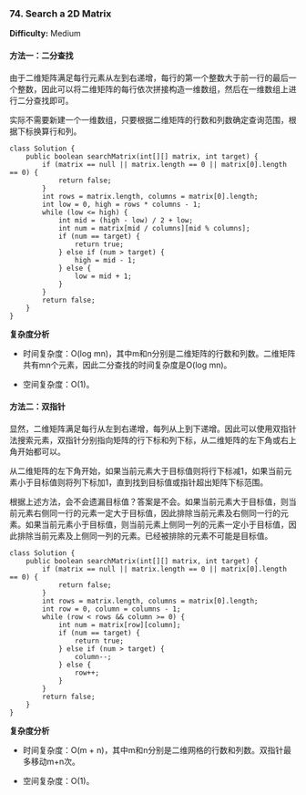 ### 74. Search a 2D Matrix

**Difficulty:** Medium

#### 方法一：二分查找

由于二维矩阵满足每行元素从左到右递增，每行的第一个整数大于前一行的最后一个整数，因此可以将二维矩阵的每行依次拼接构造一维数组，然后在一维数组上进行二分查找即可。

实际不需要新建一个一维数组，只要根据二维矩阵的行数和列数确定查询范围，根据下标换算行和列。

```
class Solution {
    public boolean searchMatrix(int[][] matrix, int target) {
        if (matrix == null || matrix.length == 0 || matrix[0].length == 0) {
            return false;
        }
        int rows = matrix.length, columns = matrix[0].length;
        int low = 0, high = rows * columns - 1;
        while (low <= high) {
            int mid = (high - low) / 2 + low;
            int num = matrix[mid / columns][mid % columns];
            if (num == target) {
                return true;
            } else if (num > target) {
                high = mid - 1;
            } else {
                low = mid + 1;
            }
        }
        return false;
    }
}
```

**复杂度分析**

- 时间复杂度：O(log mn)，其中m和n分别是二维矩阵的行数和列数。二维矩阵共有mn个元素，因此二分查找的时间复杂度是O(log mn)。

- 空间复杂度：O(1)。

#### 方法二：双指针

显然，二维矩阵满足每行从左到右递增，每列从上到下递增。因此可以使用双指针法搜索元素，双指针分别指向矩阵的行下标和列下标，从二维矩阵的左下角或右上角开始都可以。

从二维矩阵的左下角开始，如果当前元素大于目标值则将行下标减1，如果当前元素小于目标值则将列下标加1，直到找到目标值或指针超出矩阵下标范围。

根据上述方法，会不会遗漏目标值？答案是不会。如果当前元素大于目标值，则当前元素右侧同一行的元素一定大于目标值，因此排除当前元素及右侧同一行的元素。如果当前元素小于目标值，则当前元素上侧同一列的元素一定小于目标值，因此排除当前元素及上侧同一列的元素。已经被排除的元素不可能是目标值。

```
class Solution {
    public boolean searchMatrix(int[][] matrix, int target) {
        if (matrix == null || matrix.length == 0 || matrix[0].length == 0) {
            return false;
        }
        int rows = matrix.length, columns = matrix[0].length;
        int row = 0, column = columns - 1;
        while (row < rows && column >= 0) {
            int num = matrix[row][column];
            if (num == target) {
                return true;
            } else if (num > target) {
                column--;
            } else {
                row++;
            }
        }
        return false;
    }
}
```

**复杂度分析**

- 时间复杂度：O(m + n)，其中m和n分别是二维网格的行数和列数。双指针最多移动m+n次。

- 空间复杂度：O(1)。
